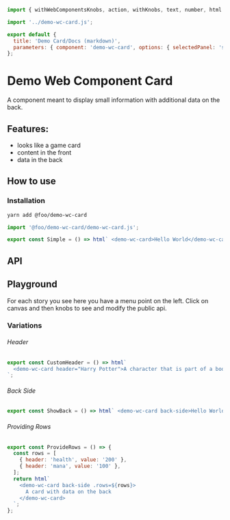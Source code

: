 ```js script
import { withWebComponentsKnobs, action, withKnobs, text, number, html } from '../../index.js';

import '../demo-wc-card.js';

export default {
  title: 'Demo Card/Docs (markdown)',
  parameters: { component: 'demo-wc-card', options: { selectedPanel: 'storybookjs/knobs/panel' } },
};
```

# Demo Web Component Card

A component meant to display small information with additional data on the back.

## Features:

- looks like a game card
- content in the front
- data in the back

## How to use

### Installation

```bash
yarn add @foo/demo-wc-card
```

```js
import '@foo/demo-wc-card/demo-wc-card.js';
```

```js preview-story
export const Simple = () => html` <demo-wc-card>Hello World</demo-wc-card> `;
```

## API

<sb-props of="demo-wc-card"></sb-props>

## Playground

For each story you see here you have a menu point on the left.
Click on canvas and then knobs to see and modify the public api.

### Variations

###### Header

```js story
export const CustomHeader = () => html`
  <demo-wc-card header="Harry Potter">A character that is part of a book series...</demo-wc-card>
`;
```

###### Back Side

```js story
export const ShowBack = () => html` <demo-wc-card back-side>Hello World</demo-wc-card> `;
```

###### Providing Rows

```js story
export const ProvideRows = () => {
  const rows = [
    { header: 'health', value: '200' },
    { header: 'mana', value: '100' },
  ];
  return html`
    <demo-wc-card back-side .rows=${rows}>
      A card with data on the back
    </demo-wc-card>
  `;
};
```
